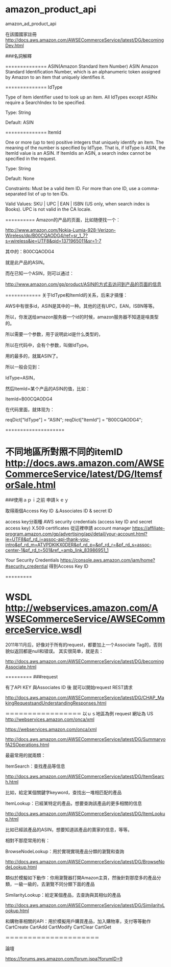 # amazon_product_api
amazon_ad_product_api


在該國國家註冊
http://docs.aws.amazon.com/AWSECommerceService/latest/DG/becomingDev.html

###名詞解釋

==============
ASIN(Amazon Standard Item Number)
ASIN
Amazon Standard Identification Number, which is an alphanumeric token assigned by Amazon to an item that uniquely identifies it.

==============
IdType

Type of item identifier used to look up an item. All IdTypes except ASINx require a SearchIndex to be specified.

Type: String

Default: ASIN

==============
ItemId

One or more (up to ten) positive integers that uniquely identify an item. The meaning of the number is specified by IdType. That is, if IdType is ASIN, the ItemId value is an ASIN. If ItemIdis an ASIN, a search index cannot be specified in the request.

Type: String

Default: None

Constraints: Must be a valid item ID. For more than one ID, use a comma-separated list of up to ten IDs.


Valid Values: SKU | UPC | EAN | ISBN (US only, when search index is Books). UPC is not valid in the CA locale.

==========
Amazon的产品的页面，比如随便找一个：

http://www.amazon.com/Nokia-Lumia-928-Verizon-Wireless/dp/B00CQAODG4/ref=sr_1_7?s=wireless&ie=UTF8&qid=1371965011&sr=1-7

其中的：B00CQAODG4

就是此产品的ASIN。

而在已知一个ASIN，则可以通过：

http://www.amazon.com/gp/product/ASIN的方式去访问到产品的页面的信息


============
关于IdType和ItemId的关系，后来才搞懂：

AWS中有很多id，ASIN是其中的一种。其他的还有UPC，EAN，ISBN等等。

所以，你发送给amazon服务器一个id的时候，amazon服务器不知道是啥类型的。

所以需要一个参数，用于说明此id是什么类型的，

所以在代码中，会有个参数，叫做IdType。

用的最多的，就属ASIN了。

所以一般会见到：

IdType=ASIN，

然后ItemId=某个产品的ASIN的值，比如：

ItemId=B00CQAODG4

在代码里面，就体现为：

reqDict["IdType"] = "ASIN";
reqDict["ItemId"] = "B00CQAODG4";

====================

不同地區所對照不同的itemID
http://docs.aws.amazon.com/AWSECommerceService/latest/DG/ItemsforSale.html
============

###使用ａｐｉ之前 申請ｋｅｙ

取得兩個Access Key ID ＆Associates ID & secret ID

access key分兩種
AWS security credentials (access key ID and secret access key)
X.509 certificates
從這裡申請
account manager
https://affiliate-program.amazon.com/gp/advertising/api/detail/your-account.html?ie=UTF8&pf_rd_i=assoc-api-thank-you-intro&pf_rd_m=ATVPDKIKX0DER&pf_rd_p=&pf_rd_r=&pf_rd_s=assoc-center-1&pf_rd_t=501&ref_=amb_link_83986951_1

Your Security Credentials
https://console.aws.amazon.com/iam/home?#security_credential
得到Access Key ID

=========

WSDL
http://webservices.amazon.com/AWSECommerceService/AWSECommerceService.wsdl
=========

2011年11月后，好像对于所有的request，都要加上一个Associate Tag的，否则貌似返回都是null和错误。
其实很简单，就是去：

http://docs.aws.amazon.com/AWSECommerceService/latest/DG/becomingAssociate.html

=========
###request

有了API KEY 與Associates ID 後 就可以開始request
REST請求

http://docs.aws.amazon.com/AWSECommerceService/latest/DG/CHAP_MakingRequestsandUnderstandingResponses.html

＝＝＝＝＝＝＝＝＝＝＝＝＝＝＝＝＝
以ｕｓ地區為例 request 網址為
US
http://webservices.amazon.com/onca/xml

https://webservices.amazon.com/onca/xml

http://docs.aws.amazon.com/AWSECommerceService/latest/DG/SummaryofA2SOperations.html


最最常用的就兩類：

ItemSearch：查找產品等信息

http://docs.aws.amazon.com/AWSECommerceService/latest/DG/ItemSearch.html


比如，給定某個關鍵字keyword，查找出一堆相匹配的產品

ItemLookup：已經某特定的產品，想要查詢該產品的更多相關的信息

http://docs.aws.amazon.com/AWSECommerceService/latest/DG/ItemLookup.html

比如已經該產品的ASIN，想要知道該產品的賣家的信息，等等。


相對不那麼常用的有：

BrowseNodeLookup：用於實現實現產品分類的瀏覽和查詢

http://docs.aws.amazon.com/AWSECommerceService/latest/DG/BrowseNodeLookup.html

類似於模擬如下動作：你用瀏覽器打開Amazon主頁，然後針對那麼多的產品分類，一級一級的，去瀏覽不同分類下面的產品


SimilarityLookup：給定某個產品，去查詢與其相似的產品

http://docs.aws.amazon.com/AWSECommerceService/latest/DG/SimilarityLookup.html


和購物車相關的API：用於模擬用戶購買產品，加入購物車，支付等等動作
CartCreate
CartAdd
CartModify
CartClear
CartGet

＝＝＝＝＝＝＝＝＝＝＝＝＝＝＝＝＝＝＝＝＝

論壇

https://forums.aws.amazon.com/forum.jspa?forumID=9


